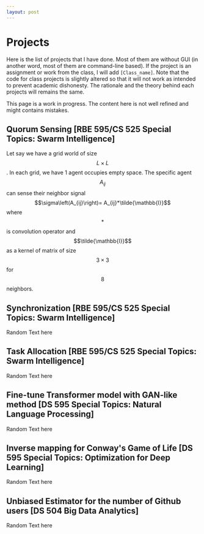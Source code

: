 ```yaml
---
layout: post
---
```


# Projects

Here is the list of projects that I have done. Most of them are without GUI (in another word, most of them are command-line based). If the project is an assignment or work from the class, I will add `[Class_name]`. Note that the code for class projects is slightly altered so that it will not work as intended to prevent academic dishonesty. The rationale and the theory behind each projects will remains the same.

This page is a work in progress. The content here is not well refined and might contains mistakes. 

## Quorum Sensing [RBE 595/CS 525 Special Topics: Swarm Intelligence]

Let say we have a grid world of size $$L\times L$$. In each grid, we have 1 agent occupies empty space. The specific agent $$A_{ij}$$ can sense their neighbor signal $$\sigma\left(A_{ij}\right)= A_{ij}*\tilde{\mathbb{I}}$$ where $$*$$ is convolution operator and $$\tilde{\mathbb{I}}$$ as a kernel of matrix of size $$3\times 3$$ for $$8$$ neighbors. 

## Synchronization [RBE 595/CS 525 Special Topics: Swarm Intelligence]

Random Text here

## Task Allocation [RBE 595/CS 525 Special Topics: Swarm Intelligence]

Random Text here

## Fine-tune Transformer model with GAN-like method [DS 595 Special Topics: Natural Language Processing]

Random Text here

## Inverse mapping for Conway's Game of Life [DS 595 Special Topics: Optimization for Deep Learning]

Random Text here

## Unbiased Estimator for the number of Github users [DS 504 Big Data Analytics]

Random Text here
